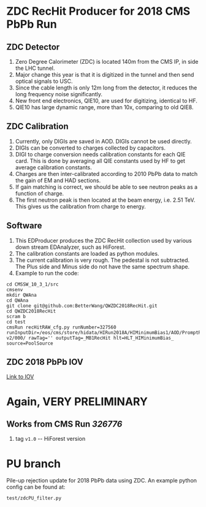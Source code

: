 # ZDC RecHit Producer for 2018 CMS PbPb Run

## ZDC Detector

1. Zero Degree Calorimeter (ZDC) is located 140m from the CMS IP, in side the LHC tunnel.
2. Major change this year is that it is digitized in the tunnel and then send optical signals to USC.
3. Since the cable length is only 12m long from the detector, it reduces the long frequency noise significantly.
4. New front end electronics, QIE10, are used for digitizing, identical to HF.
5. QIE10 has large dynamic range, more than 10x, comparing to old QIE8.

## ZDC Calibration

1. Currently, only DIGIs are saved in AOD. DIGIs cannot be used directly.
2. DIGIs can be converted to charges collected by capacitors.
3. DIGI to charge conversion needs calibration constants for each QIE card. This is done by averaging all QIE constants used by HF to get average calibration constants.
4. Charges are then inter-calibrated according to 2010 PbPb data to match the gain of EM and HAD sections.
5. If gain matching is correct, we should be able to see neutron peaks as a function of charge.
6. The first neutron peak is then located at the beam energy, i.e. 2.51 TeV. This gives us the calibration from charge to energy.

## Software

1. This EDProducer produces the ZDC RecHit collection used by various down stream EDAnalyzer, such as HiForest.
2. The calibration constants are loaded as python modules.
3. The current calibration is very rough. The pedestal is not subtracted. The Plus side and Minus side do not have the same spectrum shape.
4. Example to run the code:
```
cd CMSSW_10_3_1/src
cmsenv
mkdir QWAna
cd QWAna
git clone git@github.com:BetterWang/QWZDC2018RecHit.git
cd QWZDC2018RecHit
scram b
cd test
cmsRun recHitRAW_cfg.py runNumber=327560 runInputDir=/eos/cms/store/hidata/HIRun2018A/HIMinimumBias1/AOD/PromptReco-v2/000/ rawTag='' outputTag=_MB1RecHit hlt=HLT_HIMinimumBias_ source=PoolSource
```

## ZDC 2018 PbPb IOV

[Link to IOV](https://docs.google.com/spreadsheets/d/1p-PrbIgerpZVgRvTA1AL3qweDbrKOLRz8ZeGNd8E5k0/edit?usp=sharing)

# Again, VERY PRELIMINARY

## Works from CMS Run *326776*

1. tag `v1.0` -- HiForest version

# PU branch

Pile-up rejection update for 2018 PbPb data using ZDC. An example python config can be found at:
```
test/zdcPU_filter.py
```
